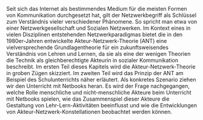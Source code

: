 Seit sich das Internet als bestimmendes Medium für die meisten Formen von Kommunikation durchgesetzt hat, gilt der Netzwerkbegriff als Schlüssel zum Verständnis vieler verschiedener Phänomene. So spricht man etwa von einer Netzwerkgesellschaft und Sozialen Netzwerken. Im Kontext eines in vielen Disziplinen entstehenden Netzwerkparadigmas bietet die in den 1980er-Jahren entwickelte Akteur-Netzwerk-Theorie (ANT) eine vielversprechende Grundlagentheorie für ein zukunftsweisendes Verständnis von Lehren und Lernen, da sie als eine der wenigen Theorien die Technik als gleichberechtigte Akteurin in sozialer Kommunikation beschreibt. Im ersten Teil dieses Kapitels wird die Akteur-Netzwerk-Theorie in groben Zügen skizziert. Im zweiten Teil wird das Prinzip der ANT am Beispiel des Schulunterrichts näher erläutert. Als konkretes Szenario ziehen wir den Unterricht mit Netbooks heran. Es wird der Frage nachgegangen, welche Rolle menschliche und nicht-menschliche Akteure beim Unterricht mit Netbooks spielen, wie das Zusammenspiel dieser Akteure die Gestaltung von Lehr-Lern-Aktivitäten beeinflusst und wie die Entwicklungen von Akteur-Netzwerk-Konstellationen beobachtet werden können.
